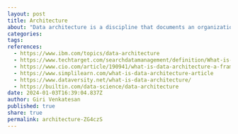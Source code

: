 ```yaml
---
layout: post
title: Architecture
about: "Data architecture is a discipline that documents an organization's data assets, maps how data flows through its systems and provides a blueprint for managing data. The goal is to ensure that data is managed properly and meets business needs for information. While data architecture can support operational applications, it most prominently defines the underlying data environment for business intelligence (BI) and advanced analytics initiatives. Its output includes a multilayer framework for data platforms and data management tools, as well as specifications and standards for collecting, integrating, transforming and storing data."
categories:
tags:
references:
  - https://www.ibm.com/topics/data-architecture
  - https://www.techtarget.com/searchdatamanagement/definition/What-is-data-architecture-A-data-management-blueprint
  - https://www.cio.com/article/190941/what-is-data-architecture-a-framework-for-managing-data.html
  - https://www.simplilearn.com/what-is-data-architecture-article
  - https://www.dataversity.net/what-is-data-architecture/
  - https://builtin.com/data-science/data-architecture
date: 2024-01-03T16:39:04.837Z
author: Giri Venkatesan
published: true
share: true
permalink: architecture-ZG4czS
---
```

